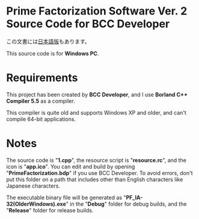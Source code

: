 # Prime Factorization Software Ver. 2 Source Code for BCC Developer
この文書には[日本語版](readme.md)もあります。

This source code is for **Windows PC**.

# Requirements
This project has been created by **BCC Developer**, and I use **Borland C++ Compiler 5.5** as a compiler.

This compiler is quite old and supports Windows XP and older, and can't compile 64-bit applications.

# Notes
The source code is "**1.cpp**", the resource script is "**resource.rc**", and the icon is "**app.ico**". You can edit and build by opening "**PrimeFactorization.bdp**" if you use BCC Developer. To avoid errors, don't put this folder on a path that includes other than English characters like Japanese characters.

The executable binary file will be generated as "**PF_IA-32(OlderWindows).exe**" in the "**Debug**" folder for debug builds, and the "**Release**" folder for release builds.